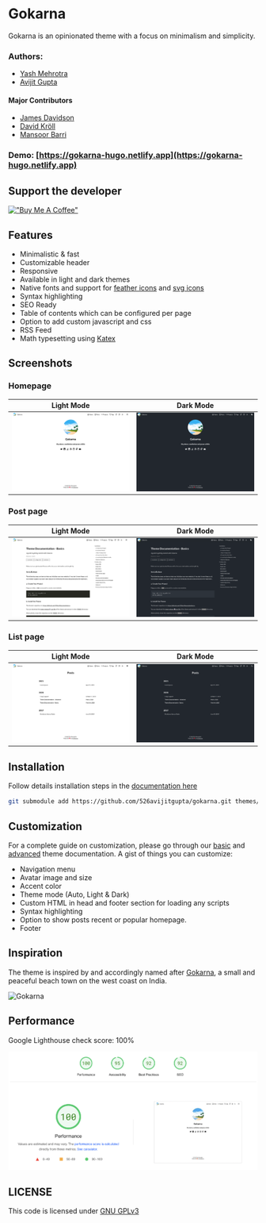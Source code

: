 # Gokarna

Gokarna is an opinionated theme with a focus on minimalism and simplicity.

### Authors:

- [Yash Mehrotra](https://yashmehrotra.com)
- [Avijit Gupta](https://twitter.com/526avijit)

#### Major Contributors
- [James Davidson](https://jamesdavidson.xyz)
- [David Kröll](https://davidkroell.com)
- [Mansoor Barri](https://mansoorbarri.com)

### Demo: [https://gokarna-hugo.netlify.app](https://gokarna-hugo.netlify.app)

## Support the developer

[!["Buy Me A Coffee"](https://www.buymeacoffee.com/assets/img/custom_images/orange_img.png)](https://www.buymeacoffee.com/avijitgupta)

## Features

- Minimalistic & fast
- Customizable header
- Responsive
- Available in light and dark themes
- Native fonts and support for [feather icons](https://feathericons.com/) and [svg icons](https://gokarna-hugo.netlify.app/posts/theme-documentation-advanced/#icons-on-homepage)
- Syntax highlighting
- SEO Ready
- Table of contents which can be configured per page
- Option to add custom javascript and css
- RSS Feed
- Math typesetting using [Katex](https://gokarna-hugo.netlify.app/posts/theme-documentation-advanced/#katex)

## Screenshots

### Homepage

Light Mode                                                      | Dark Mode
:-------------------------:|:-------------------------:
![Light mode](https://raw.githubusercontent.com/526avijitgupta/gokarna/main/images/screenshot-light-home.png "Light mode") | ![Dark mode](https://raw.githubusercontent.com/526avijitgupta/gokarna/main/images/screenshot-dark-home.png "Dark mode")

### Post page

Light Mode                                                      | Dark Mode
:-------------------------:|:-------------------------:
![Light mode](https://raw.githubusercontent.com/526avijitgupta/gokarna/main/images/screenshot-light-post.png "Light mode") | ![Dark mode](https://raw.githubusercontent.com/526avijitgupta/gokarna/main/images/screenshot-dark-post.png "Dark mode")

### List page

Light Mode                                                      | Dark Mode
:-------------------------:|:-------------------------:
![Light mode](https://raw.githubusercontent.com/526avijitgupta/gokarna/main/images/screenshot-light-list.png "Light mode") | ![Dark mode](https://raw.githubusercontent.com/526avijitgupta/gokarna/main/images/screenshot-dark-list.png "Dark mode")



## Installation

Follow details installation steps in the [documentation here](https://gokarna-hugo.netlify.app/posts/theme-documentation-basics/#installation)

```sh
git submodule add https://github.com/526avijitgupta/gokarna.git themes/gokarna
```

## Customization

For a complete guide on customization, please go through our [basic](https://gokarna-hugo.netlify.app/posts/theme-documentation-basics/) and [advanced](https://gokarna-hugo.netlify.app/posts/theme-documentation-advanced/) theme documentation. A gist of things you can customize:

- Navigation menu
- Avatar image and size
- Accent color
- Theme mode (Auto, Light & Dark)
- Custom HTML in head and footer section for loading any scripts
- Syntax highlighting
- Option to show posts recent or popular homepage.
- Footer

## Inspiration

The theme is inspired by and accordingly named after [Gokarna](https://en.wikipedia.org/wiki/Gokarna,_Karnataka), a small and peaceful beach town on the west coast on India.

![Gokarna](https://raw.githubusercontent.com/526avijitgupta/gokarna/main/images/gokarna.jpg)

## Performance

Google Lighthouse check score: 100%

![Lighthouse Score](https://raw.githubusercontent.com/526avijitgupta/gokarna/main/images/lighthouse.png)

## LICENSE

This code is licensed under [GNU GPLv3](https://www.gnu.org/licenses/gpl-3.0.html)
